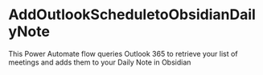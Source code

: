 # AddOutlookScheduletoObsidianDailyNote
 This Power Automate flow queries Outlook 365 to retrieve your list of meetings and adds them to your Daily Note in Obsidian
